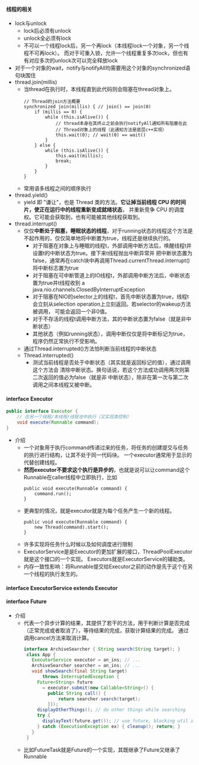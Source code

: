 #### 线程的相关
* lock与unlock 
    * lock后必须有unlock
    * unlock全必须有lock
    * 不可以一个线程lock后，另一个再lock（本线程lock一个对象，另一个线程不可再lock）。
        而对于可重入锁，允许一个线程重复多次lock，但也有有对应多次的unlock次可以完全释放lock
* 对于一个对象的wait，notify与notifyAll均需要用这个对象的synchronized语句块围住
* thread.join(millis)
    * 当thread在执行时，本线程直到此代码则会阻塞在thread对象上。
        ```
        // Thread的join方法概要
        synchronized join(millis) { // join() == join(0)
            if (millis == 0) {
                while (this.isAlive()) {
                    // thread本身在其终止之前会执行notifyAll通知所有阻塞在此
                    // Thread对象上的线程（此通知方法是底层c++实现）
                    this.wait(0); // wait(0) == wait()
                }
            } else {
                while (this.isAlive()) {
                    this.wait(millis);
                    break;
                }
            }
        }
        ```
    * 常用语多线程之间的顺序执行
* thread.yield()
    * yield 即 "谦让"，也是 Thread 类的方法。**它让掉当前线程 CPU 的时间片，使正在运行中的线程重新变成就绪状态**，
        并重新竞争 CPU 的调度权。它可能会获取到，也有可能被其他线程获取到。
* thread.interrupt()
    * 仅仅**中断处于阻塞，睡眠状态的线程**，对于running状态的线程这个方法是不起作用的，仅仅简单地将中断置为true，线程还是继续执行的。
        * 对于阻塞在对象上与睡眠的线程t，外部调用中断方法后，唤醒线程t并设置t的中断状态为true。接下来t线程抛出中断异常并
            把中断状态置为false，通常再在catch块中再调用Thread.currentThread.interrupt()将中断标志置为true
        * 对于阻塞在可中断管道上的IO线程t，外部调用中断方法后，中断状态置为true并t线程收到 a java.nio.channels.ClosedByInterruptException
        * 对于阻塞在NIO的selector上的线程t，首先中断状态置为true，线程t会立刻从selection operation上立刻返回。若selector的wakeup方法被调用，
            可能会返回一个非0值。
        * 对于不存活的线程t调用中断方法，其的中断状态置为false（就是非中断状态）
        * 其他状态（例如running状态），调用中断仅仅是将中断标记为true，程序仍然正常执行不受影响。
    * 通过Thread.interrupted()方法怕判断当前线程的中断状态
    * Thread.interrupted()
        * 测试当前线程是否处于中断状态（其实就是返回标记的值），通过调用这个方法会
            清除中断状态。换句话说，若这个方法成功调用两次则第二次返回的值必为false（就是非
            中断状态），除非在第一次与第二次调用之间本线程又被中断。
#### interface Executor
```java
public interface Executor {
    // 在另一个线程/本线程/线程池中执行（又实现类控制）
    void execute(Runnable command);
}
```
* 介绍
    * 一个对象用于执行command传递过来的任务，将任务的创建提交与任务的执行进行结构，让其不处于同一代码块。
        一个executor通常用于显示的代替创建线程。
    * **然而executor不要求这个执行是异步的**，也就是说可以让command这个
        Runnable在caller线程中立即执行，比如
        ```
        public void execute(Runnable command) {
            command.run();
        }
        ```
    * 更典型的情况，就是executor就是为每个任务产生一个新的线程。  
        ```
        public void execute(Runnable command) {
            new Thread(command).start();
        }
        ``` 
    * 许多实现将任务什么时候以及如何调度进行限制
    * ExecutorService是是Executor的更加扩展的接口，ThreadPoolExecutor就是这个接口的一个实现。
        Executors就是ExecutorService的辅助类。
    * 内存一致性影响：将Runnable提交给Executor之前的动作是先于这个在另一个线程的执行发生的。  
#### interface ExecutorService extends Executor

#### interface Future
* 介绍
    * 代表一个异步计算的结果，其提供了若干的方法，用于判断计算是否完成（正常完成或者取消了），等待结果的完成，获取计算结果的完成。
        通过调用cancel方法来取消计算。
        ```java
        interface ArchiveSearcher { String search(String target); }
         class App {
           ExecutorService executor = an_ins; // ...
           ArchiveSearcher searcher = an_ins; // ...
           void showSearch(final String target)
               throws InterruptedException {
             Future<String> future
               = executor.submit(new Callable<String>() {
                 public String call() {
                     return searcher.search(target);
                 }});
             displayOtherThings(); // do other things while searching
             try {
               displayText(future.get()); // use future, blocking util a result returns.
             } catch (ExecutionException ex) { cleanup(); return; }
           }
         }
        ```
    * 比如FutureTask就是Future的一个实现，其既继承了Future又继承了Runnable
